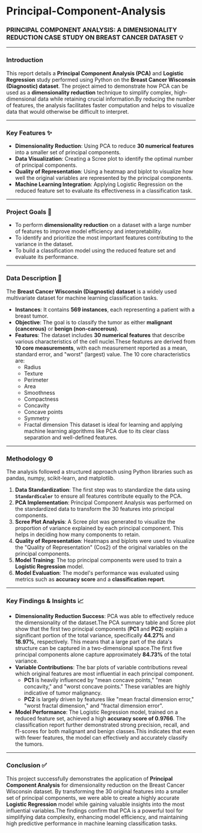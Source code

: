 # Principal-Component-Analysis 

### **PRINCIPAL COMPONENT ANALYSIS: A DIMENSIONALITY REDUCTION CASE STUDY ON BREAST CANCER DATASET** 💡
***
### **Introduction**
This report details a **Principal Component Analysis (PCA)** and **Logistic Regression** study performed using Python on the **Breast Cancer Wisconsin (Diagnostic) dataset**. The project aimed to demonstrate how PCA can be used as a **dimensionality reduction** technique to simplify complex, high-dimensional data while retaining crucial information.By reducing the number of features, the analysis facilitates faster computation and helps to visualize data that would otherwise be difficult to interpret.

***
### **Key Features** ✨
* **Dimensionality Reduction**: Using PCA to reduce **30 numerical features** into a smaller set of principal components.
* **Data Visualization**: Creating a Scree plot to identify the optimal number of principal components.
* **Quality of Representation**: Using a heatmap and biplot to visualize how well the original variables are represented by the principal components.
* **Machine Learning Integration**: Applying Logistic Regression on the reduced feature set to evaluate its effectiveness in a classification task.

***
### **Project Goals** 🎯
* To perform **dimensionality reduction** on a dataset with a large number of features to improve model efficiency and interpretability.
* To identify and prioritize the most important features contributing to the variance in the dataset.
* To build a classification model using the reduced feature set and evaluate its performance.

***
### **Data Description** 📄
The **Breast Cancer Wisconsin (Diagnostic) dataset** is a widely used multivariate dataset for machine learning classification tasks.
* **Instances**: It contains **569 instances**, each representing a patient with a breast tumor.
* **Objective**: The goal is to classify the tumor as either **malignant (cancerous)** or **benign (non-cancerous)**.
* **Features**: The dataset includes **30 numerical features** that describe various characteristics of the cell nuclei.These features are derived from **10 core measurements**, with each measurement reported as a mean, standard error, and "worst" (largest) value. The 10 core characteristics are:
    * Radius 
    * Texture 
    * Perimeter
    * Area 
    * Smoothness 
    * Compactness
    * Concavity 
    * Concave points 
    * Symmetry
    * Fractal dimension
This dataset is ideal for learning and applying machine learning algorithms like PCA due to its clear class separation and well-defined features.

***
### **Methodology** ⚙️
The analysis followed a structured approach using Python libraries such as pandas, numpy, scikit-learn, and matplotlib.
1.  **Data Standardization**: The first step was to standardize the data using **`StandardScaler`** to ensure all features contribute equally to the PCA.
2.  **PCA Implementation**: Principal Component Analysis was performed on the standardized data to transform the 30 features into principal components.
3.  **Scree Plot Analysis**: A Scree plot was generated to visualize the proportion of variance explained by each principal component. This helps in deciding how many components to retain.
4.  **Quality of Representation**: Heatmaps and biplots were used to visualize the "Quality of Representation" (Cos2) of the original variables on the principal components.
5.  **Model Training**: The top principal components were used to train a **Logistic Regression** model.
6.  **Model Evaluation**: The model's performance was evaluated using metrics such as **accuracy score** and a **classification report**.

***
### **Key Findings & Insights** 📈
* **Dimensionality Reduction Success**: PCA was able to effectively reduce the dimensionality of the dataset.The PCA summary table and Scree plot show that the first two principal components (**PC1** and **PC2**) explain a significant portion of the total variance, specifically **44.27%** and **18.97%**, respectively. This means that a large part of the data's structure can be captured in a two-dimensional space.The first five principal components alone capture approximately **84.73%** of the total variance.
* **Variable Contributions**: The bar plots of variable contributions reveal which original features are most influential in each principal component.
    * **PC1** is heavily influenced by "mean concave points," "mean concavity," and "worst concave points." These variables are highly indicative of tumor malignancy.
    * **PC2** is largely driven by features like "mean fractal dimension error," "worst fractal dimension," and "fractal dimension error".
* **Model Performance**: The Logistic Regression model, trained on a reduced feature set, achieved a high **accuracy score of 0.9766**. The classification report further demonstrated strong precision, recall, and f1-scores for both malignant and benign classes.This indicates that even with fewer features, the model can effectively and accurately classify the tumors.

***
### **Conclusion** ✅
This project successfully demonstrates the application of **Principal Component Analysis** for dimensionality reduction on the Breast Cancer Wisconsin dataset. By transforming the 30 original features into a smaller set of principal components, we were able to create a highly accurate **Logistic Regression** model while gaining valuable insights into the most influential variables.The findings confirm that PCA is a powerful tool for simplifying data complexity, enhancing model efficiency, and maintaining high predictive performance in machine learning classification tasks.

